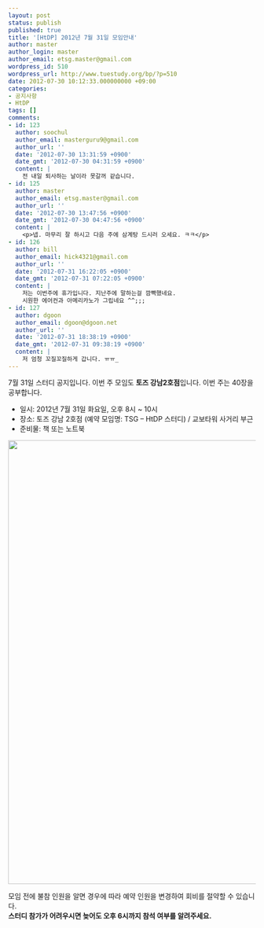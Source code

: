 ```yaml
---
layout: post
status: publish
published: true
title: '[HtDP] 2012년 7월 31일 모임안내'
author: master
author_login: master
author_email: etsg.master@gmail.com
wordpress_id: 510
wordpress_url: http://www.tuestudy.org/bp/?p=510
date: 2012-07-30 10:12:33.000000000 +09:00
categories:
- 공지사항
- HtDP
tags: []
comments:
- id: 123
  author: soochul
  author_email: masterguru9@gmail.com
  author_url: ''
  date: '2012-07-30 13:31:59 +0900'
  date_gmt: '2012-07-30 04:31:59 +0900'
  content: |
    전 내일 퇴사하는 날이라 못갈꺼 같습니다.
- id: 125
  author: master
  author_email: etsg.master@gmail.com
  author_url: ''
  date: '2012-07-30 13:47:56 +0900'
  date_gmt: '2012-07-30 04:47:56 +0900'
  content: |
    <p>넵. 마무리 잘 하시고 다음 주에 삼계탕 드시러 오세요. ㅋㅋ</p>
- id: 126
  author: bill
  author_email: hick4321@gmail.com
  author_url: ''
  date: '2012-07-31 16:22:05 +0900'
  date_gmt: '2012-07-31 07:22:05 +0900'
  content: |
    저는 이번주에 휴가입니다. 지난주에 말하는걸 깜빡했네요.
    시원한 에어컨과 아메리카노가 그립네요 ^^;;;
- id: 127
  author: dgoon
  author_email: dgoon@dgoon.net
  author_url: ''
  date: '2012-07-31 18:38:19 +0900'
  date_gmt: '2012-07-31 09:38:19 +0900'
  content: |
    저 엄청 꼬질꼬질하게 갑니다. ㅠㅠ_
---
```

<p>7월 31일 스터디 공지입니다. 이번 주 모임도 <strong>토즈 강남2호점</strong>입니다. 이번 주는 40장을 공부합니다.</p>

<ul>
<li>일시: 2012년 7월 31일 화요일, 오후 8시 ~ 10시</li>
<li>장소: 토즈 강남 2호점 (예약 모임명: TSG – HtDP 스터디) / 교보타워 사거리 부근</li>
<li>준비물: 책 또는 노트북</li>
</ul>

<p><a href="http://www.tuestudy.org/bp/wp-content/uploads/2012/01/TOZ_강남2호점.jpg"><img src="http://www.tuestudy.org/bp/wp-content/uploads/2012/01/TOZ_강남2호점.jpg" alt="" title="TOZ_강남2호점" width="706" height="903" class="alignnone size-full wp-image-47" /></a></p>

<p>모임 전에 불참 인원을 알면 경우에 따라 예약 인원을 변경하여 회비를 절약할 수 있습니다.<br />
<strong>스터디 참가가 어려우시면 늦어도 오후 6시까지 참석 여부를 알려주세요.</strong></p>
